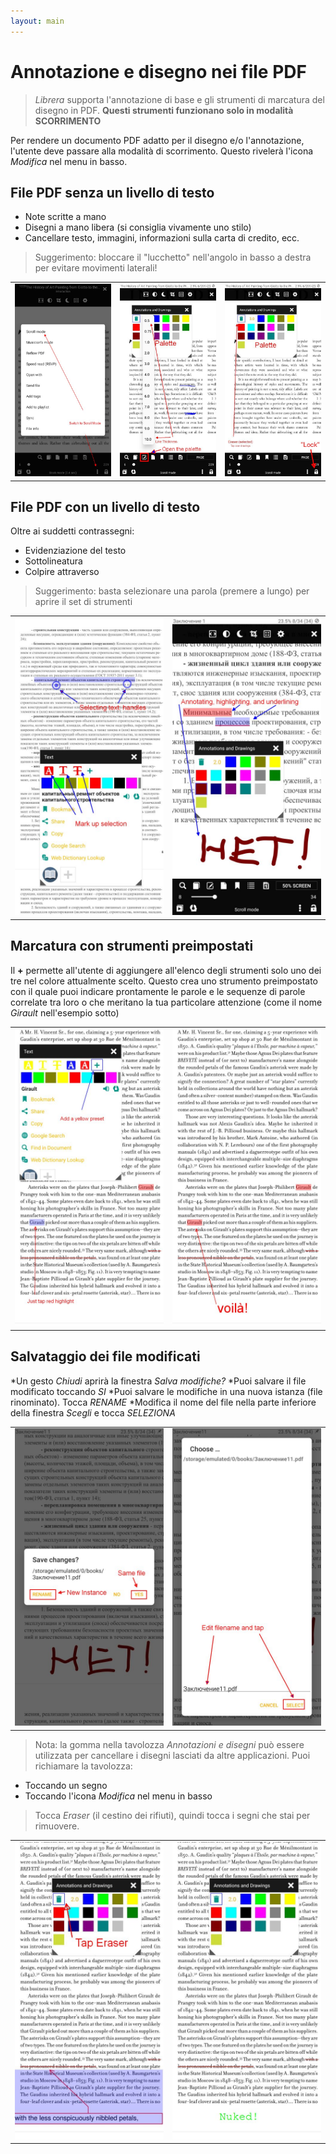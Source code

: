 ```yaml
---
layout: main
---
```


# Annotazione e disegno nei file PDF

> _Librera_ supporta l'annotazione di base e gli strumenti di marcatura del disegno in PDF. **Questi strumenti funzionano solo in modalità SCORRIMENTO**

Per rendere un documento PDF adatto per il disegno e/o l'annotazione, l'utente deve passare alla modalità di scorrimento.
Questo rivelerà l'icona _Modifica_ nel menu in basso.

## File PDF senza un livello di testo
- Note scritte a mano
- Disegni a mano libera (si consiglia vivamente uno stilo)
- Cancellare testo, immagini, informazioni sulla carta di credito, ecc.
> Suggerimento: bloccare il &quot;lucchetto&quot; nell'angolo in basso a destra per evitare movimenti laterali!

||||
|-|-|-|
|![](1.jpg)|![](2.jpg)|![](3.jpg)|

## File PDF con un livello di testo
Oltre ai suddetti contrassegni:
- Evidenziazione del testo
- Sottolineatura
- Colpire attraverso
> Suggerimento: basta selezionare una parola (premere a lungo) per aprire il set di strumenti

|||
|-|-|
|![](4.jpg)|![](5.jpg)|

## Marcatura con strumenti preimpostati
Il **+** permette all'utente di aggiungere all'elenco degli strumenti solo uno dei tre nel colore attualmente scelto.
Questo crea uno strumento preimpostato con il quale puoi indicare prontamente le parole e le sequenze di parole correlate tra loro o che meritano la tua particolare attenzione (come il nome _Girault_ nell'esempio sotto)

|||
|-|-|
|![](8.jpg)|![](9.jpg)|

## Salvataggio dei file modificati
*Un gesto _Chiudi_ aprirà la finestra _Salva modifiche?_
*Puoi salvare il file modificato toccando _SI_
*Puoi salvare le modifiche in una nuova istanza (file rinominato). Tocca _RENAME_
*Modifica il nome del file nella parte inferiore della finestra _Scegli_ e tocca _SELEZIONA_

|||
|-|-|
|![](6.jpg)|![](7.jpg)|
> Nota: la gomma nella tavolozza _Annotazioni e disegni_ può essere utilizzata per cancellare i disegni lasciati da altre applicazioni.
> Puoi richiamare la tavolozza:
- Toccando un segno
- Toccando l'icona _Modifica_ nel menu in basso
> Tocca _Eraser_ (il cestino dei rifiuti), quindi tocca i segni che stai per rimuovere.

|||
|-|-|
|![](10.jpg)|![](11.jpg)|

